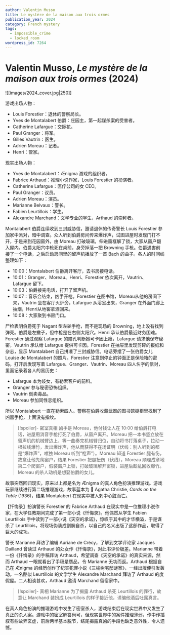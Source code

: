 ```yaml
---
author: Valentin Musso
title: Le mystère de la maison aux trois ormes
publication_year: 2024
category: French mystery
tags:
  - impossible_crime
  - locked_room
wordpress_id: 7264
---
```


# Valentin Musso, <i>Le mystère de la maison aux trois ormes</i> (2024)

![[images/2024_cover.jpg|250]]

游戏出场人物：
* Louis Forestier：退休的警察局长。
* Yves de Montalabert 伯爵：庄园主，第一起谋杀案的受害者。
* Catherine Lafargue：交际花。
* Paul Granger：将军。
* Gilles Vautrin：医生。
* Adrien Moreau：记者。
* Henri：管家。

现实出场人物：
* Yves de Montalabert：Ænigma 游戏的组织者。
* Fabrice Arthaud：推理小说作家，Louis Forestier 的扮演者。
* Catherine Lafargue：医疗公司的女 CEO。
* Paul Granger：议员。
* Adrien Moreau：演员。
* Marianne Belvaux：警长。
* Fabien Leurtillois：学生。
* Alexandre Marchand：文学专业的学生，Arthaud 的崇拜者。

Montalabert 伯爵连续收到三封威胁信，邀请退休的传奇警长 Louis Forestier 参加家中派对，暗中调查。众人听到伯爵房间传来爆炸声，试图进屋时发现门打不开，于是来到花园窗外，由 Moreau 打破玻璃，伸进窗框解了锁，大家从窗户翻入屋内。伯爵太阳穴中枪死在桌前，身旁掉落一把 Browning 手枪。伯爵遇害前接了一个电话，之后启动房间里的留声机播放了一首 Bach 的曲子。各人的时间线整理如下：
* 10:00：Montalabert 伯爵离开客厅，去书房接电话。
* 10:01：Granger、Moreau、Henri、Forestier 依次离开，Vautrin、Lafargue 留下。
* 10:03：伯爵接完电话，打开了留声机。
* 10:07：音乐会结束，凶手开枪。Forestier 在图书馆，Moreau从他的房间下来，Vautrin 坐在客厅火炉旁，Lafargue 从浴室出来，Granger 在外面门廊上抽烟，Henri从地窖拿酒回来。
* 10:08：大家聚到书房门口。

尸检表明伯爵死于 Nagant 型左轮手枪，而不是现场的 Browning，地上没有找到弹壳。伯爵是左撇子，但中枪是在右侧太阳穴。Henri 承认伯爵最近财务困难。Forestier 通过观察 Lafargue 的瞳孔判断她可卡因上瘾，Lafargue 请求他保守秘密，Vautrin 承认给 Lafargue 提供可卡因。Forestier 在抽屉里发现剪碎的报纸和杂志，显示 Montalabert 自己拼凑了三封威胁信。电话旁摆了一张伯爵女儿 Louise de Montalabert 的照片。Forestier 注意到停止的钟面正是保险箱的密码，打开后发现写着 Lafargue、Granger、Vautrin、Moreau 四人名字的信封，里面记录着各人的黑历史：
* Lafargue 本为妓女，有勒索客户的前科。
* Granger 参与秘密恐怖组织。
* Vautrin 倒卖毒品。
* Moreau 参加同性恋组织。

所以 Montalabert 一直在勒索四人。警察在伯爵收藏武器的图书馆橱柜里找到了凶器手枪，上面没有指纹。

> [!spoiler]- 密室真相
> 凶手是 Moreau，他付钱让人在 10:00 给伯爵打电话，进屋用消音手枪打死了伯爵，从窗户离开。Moreau 把一本书竖立放在留声机的机械臂边上，等一曲奏完机械臂归位，自动将书打落桌子，拉动一根拉线爆竹，发出爆炸声，他从而获得不在场证明（伏线：别人听到的都是“爆炸声”，唯独 Moreau 听到“枪声”）。Moreau 知道 Forestier 腿有伤，故意让他先爬窗户，结果 Forestier 把腿扭伤（伏线），Moreau 顺理成章地第二个爬窗户，假装窗户上锁，打破玻璃解开窗锁，进屋后趁乱回收爆竹。Moreau 的杀人动机是想娶伯爵的女儿。

故事突然回归现实，原来以上都是名为 Ænigma 的真人角色扮演推理游戏。游戏玩家继续进行第二场推理游戏，故事蓝本为 📖 Agatha Christie, <i>Cards on the Table</i> (1936)，结果 Montalabert 在现实中被人刺中心脏而亡。

【忏悔录】扮演警长 Forestier 的 Fabrice Arthaud 在现实中是一位推理小说作家，在大学任教期间完成了第一部小说《忏悔录》。他偶然从学生 Fabien Leurtillois 手中读到了一部小说《天空的承诺》，惊叹于其中的才华横溢，于是谋杀了 Leurtillois，将现场伪装成割腕自杀，以自己的名义出版了这部作品，取得了巨大的成功。

警长 Marianne 拜访了编辑 Auriane de Crécy，了解到文学评论家 Jacques Dailland 曾读过 Arthaud 的处女作《忏悔录》，对此书评价极差。Marianne 带着一份《忏悔录》的手稿拜访 Arthaud，希望调查《天空的承诺》的真实来源，然而 Arthaud 一眼就看出了手稿是赝品，令 Marianne 无功而返。Arthaud 根据自己在 Ænigma 的经历创作了纪实犯罪小说《三榆树宅邸谜案》，一经出版便引发轰动。一名酷似 Leurtillois 的文学学生 Alexandre Marchand 拜访了 Arthaud 的度假屋。二人相谈甚欢，Arthaud 邀请 Marchand 留宿家中。

> [!spoiler]- 真相
> Marianne 为了揭露 Arthaud 杀死 Leurtillois 的罪行，故意让 Marchand 装扮成 Leurtillois 的样子接近他，诱骗他酒后吐露真言。

在真人角色扮演的推理游戏中发生了密室杀人，游戏结束后在现实世界中又发生了真正的杀人案。游戏中的密室解答尚可，但现实世界中的案件推理薄弱，作中作插叙有些故弄玄虚，前后两半基本脱节，结尾揭露真凶的手段也缺乏意外性，令人遗憾。